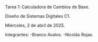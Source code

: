 Tarea 1: Calculadora de Cambios de Base.

Diseño de Sistemas Digitales C1.

Miércoles, 2 de abril de 2025.

Integrantes:
-Branco Avalos.
-Nicolás Rojas.